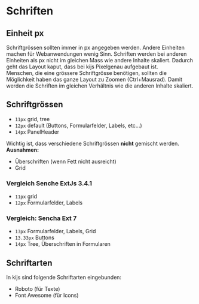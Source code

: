 Schriften
=========

Einheit px
----------
Schriftgrössen sollten immer in px angegeben werden. Andere Einheiten machen für 
Webanwendungen wenig Sinn. Schriften werden bei anderen Einheiten als px nicht 
im gleichen Mass wie andere Inhalte skaliert. Dadurch geht das Layout kaput, 
dass bei kijs Pixelgenau aufgebaut ist.  
Menschen, die eine grössere Schriftgrösse benötigen, sollten die Möglichkeit haben 
das ganze Layout zu Zoomen (Ctrl+Mausrad). Damit werden die Schriften im gleichen 
Verhältnis wie die anderen Inhalte skaliert.  


Schriftgrössen
--------------
- ```11px``` grid, tree
- ```12px``` default (Buttons, Formularfelder, Labels, etc...)
- ```14px``` PanelHeader

Wichtig ist, dass verschiedene Schriftgrössen **nicht** gemischt werden.
**Ausnahmen:** 
 - Überschriften (wenn Fett nicht ausreicht)
 - Grid

### Vergleich Senche ExtJs 3.4.1
 - ```11px``` grid
 - ```12px``` Formularfelder, Labels

### Vergleich: Sencha Ext 7
 - ```13px``` Formularfelder, Labels, Grid
 - ```13.33px``` Buttons
 - ```14px``` Tree, Überschriften in Formularen


Schriftarten
------------
In kijs sind folgende Schriftarten eingebunden:
- Roboto (für Texte)
- Font Awesome (für Icons)
